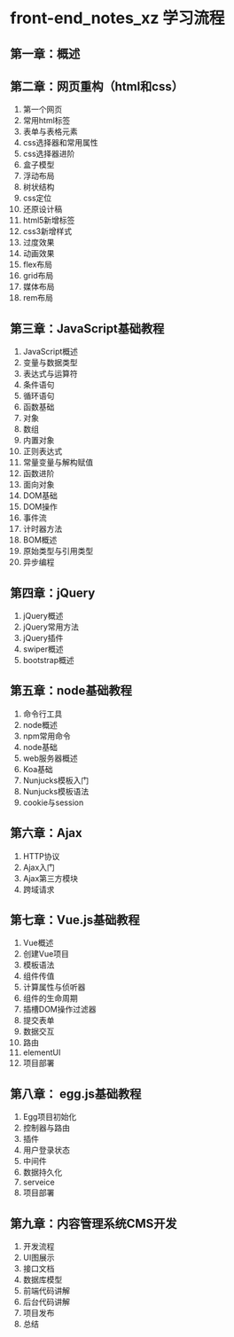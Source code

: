 # front-end_notes_xz 学习流程

## 第一章：概述

## 第二章：网页重构（html和css）

1. 第一个网页
2. 常用html标签
3. 表单与表格元素
4. css选择器和常用属性
5. css选择器进阶
6. 盒子模型
7. 浮动布局
8. 树状结构
9. css定位
10. 还原设计稿
11. html5新增标签
12. css3新增样式
13. 过度效果
14. 动画效果
15. flex布局
16. grid布局
17. 媒体布局
18. rem布局

## 第三章：JavaScript基础教程

1. JavaScript概述
2. 变量与数据类型
3. 表达式与运算符
4. 条件语句
5. 循环语句
6. 函数基础
7. 对象
8. 数组
9. 内置对象
10. 正则表达式
11. 常量变量与解构赋值
12. 函数进阶
13. 面向对象
14. DOM基础
15. DOM操作
16. 事件流
17. 计时器方法
18. BOM概述
19. 原始类型与引用类型
20. 异步编程

## 第四章：jQuery

1. jQuery概述
2. jQuery常用方法
3. jQuery插件
4. swiper概述
5. bootstrap概述

## 第五章：node基础教程

1. 命令行工具
2. node概述
3. npm常用命令
4. node基础
5. web服务器概述
6. Koa基础
7. Nunjucks模板入门
8. Nunjucks模板语法
9. cookie与session

## 第六章：Ajax

1. HTTP协议
2. Ajax入门
3. Ajax第三方模块
4. 跨域请求

## 第七章：Vue.js基础教程

1. Vue概述
2. 创建Vue项目
3. 模板语法
4. 组件传值
5. 计算属性与侦听器
6. 组件的生命周期
7. 插槽DOM操作过滤器
8. 提交表单
9. 数据交互
10. 路由
11. elementUI
12. 项目部署

## 第八章： egg.js基础教程

1. Egg项目初始化
2. 控制器与路由
3. 插件
4. 用户登录状态
5. 中间件
6. 数据持久化
7. serveice
8. 项目部署

## 第九章：内容管理系统CMS开发

1. 开发流程
2. UI图展示
3. 接口文档
4. 数据库模型
5. 前端代码讲解
6. 后台代码讲解
7. 项目发布
8. 总结




